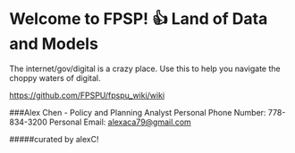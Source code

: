 # Welcome to FPSP! :+1: Land of Data and Models 

The internet/gov/digital is a crazy place. Use this to help you navigate the choppy waters of digital.

https://github.com/FPSPU/fpspu_wiki/wiki

###Alex Chen - Policy and Planning Analyst 
Personal Phone Number: 778-834-3200
Personal Email: alexaca79@gmail.com


#####curated by alexC!

